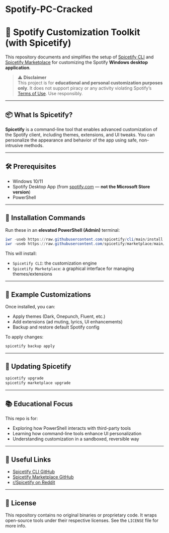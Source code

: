 # Spotify-PC-Cracked

# 🎨 Spotify Customization Toolkit (with Spicetify)

This repository documents and simplifies the setup of [Spicetify CLI](https://github.com/spicetify/cli) and [Spicetify Marketplace](https://github.com/spicetify/marketplace) for customizing the Spotify **Windows desktop application**.

> ⚠️ **Disclaimer**  
> This project is for **educational and personal customization purposes only**. It does not support piracy or any activity violating Spotify’s [Terms of Use](https://www.spotify.com/legal/end-user-agreement/). Use responsibly.

---

## 📦 What Is Spicetify?

**Spicetify** is a command-line tool that enables advanced customization of the Spotify client, including themes, extensions, and UI tweaks. You can personalize the appearance and behavior of the app using safe, non-intrusive methods.

---

## 🛠️ Prerequisites

- Windows 10/11
- Spotify Desktop App (from [spotify.com](https://www.spotify.com) — **not the Microsoft Store version**)
- PowerShell

---

## 🚀 Installation Commands

Run these in an **elevated PowerShell (Admin)** terminal:

```powershell
iwr -useb https://raw.githubusercontent.com/spicetify/cli/main/install.ps1 | iex
iwr -useb https://raw.githubusercontent.com/spicetify/marketplace/main/resources/install.ps1 | iex
```

This will install:
- `Spicetify CLI`: the customization engine
- `Spicetify Marketplace`: a graphical interface for managing themes/extensions

---

## 🌈 Example Customizations

Once installed, you can:
- Apply themes (Dark, Onepunch, Fluent, etc.)
- Add extensions (ad muting, lyrics, UI enhancements)
- Backup and restore default Spotify config

To apply changes:
```powershell
spicetify backup apply
```

---

## 🔄 Updating Spicetify

```powershell
spicetify upgrade
spicetify marketplace upgrade
```

---

## 📚 Educational Focus

This repo is for:
- Exploring how PowerShell interacts with third-party tools
- Learning how command-line tools enhance UI personalization
- Understanding customization in a sandboxed, reversible way

---

## 📎 Useful Links

- [Spicetify CLI GitHub](https://github.com/spicetify/cli)
- [Spicetify Marketplace GitHub](https://github.com/spicetify/marketplace)
- [r/Spicetify on Reddit](https://www.reddit.com/r/spicetify/)

---

## 📄 License

This repository contains no original binaries or proprietary code. It wraps open-source tools under their respective licenses. See the `LICENSE` file for more info.
